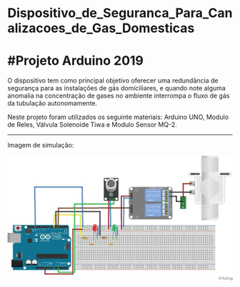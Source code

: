 # Dispositivo_de_Seguranca_Para_Canalizacoes_de_Gas_Domesticas
 # #Projeto Arduino 2019
 
 
O dispositivo tem como principal objetivo oferecer uma redundância de segurança para as instalações de gás domiciliares, e quando note alguma anomalia na concentração de gases no ambiente interrompa o fluxo de gás da tubulação autonomamente.

Neste projeto foram utilizados os seguinte materiais: Arduino UNO, Modulo de Reles, Válvula Solenoide Tiwa e Modulo Sensor MQ-2.


______________________________________________________________________________________


Imagem de simulação:

![Esquema Elétrico do Protótipo](https://github.com/luiswolski/Dispositivo_de_Seguranca_Para_Canalizacoes_de_Gas_Domesticas/blob/main/Imagens/Esquema%20El%C3%A9trico%20do%20Prot%C3%B3tipo.jpg)
